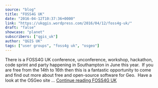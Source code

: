 ```yaml
---
source: "blog"
title: "FOSS4G UK"
date: "2016-04-12T10:37:36+0000"
link: "https://ukqgis.wordpress.com/2016/04/12/foss4g-uk/"
draft: "false"
showcase: "planet"
subscribers: ["qgis_uk"]
author: "QGIS UK"
tags: ["user groups", "foss4g uk", "osgeo"]
---
```


There is a FOSS4G UK conference, unconference, workshop, hackathon, code sprint and party happening in Southampton in June this year.  If you are free from the 14th to 16th then this is a fantastic opportunity to come and find out more about free and open-source software for Geo.  Have a look at the OSGeo site &#8230; <a class="more-link" href="https://ukqgis.wordpress.com/2016/04/12/foss4g-uk/">Continue reading <span class="screen-reader-text">FOSS4G UK</span></a>

